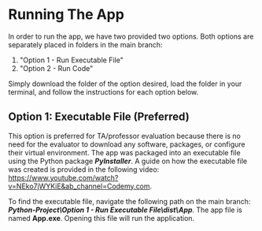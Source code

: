 # Running The App

In order to run the app, we have two provided two options. Both options are separately placed in folders in the main branch: 

<ol>
 <li>"Option 1 - Run Executable File"</li>
 <li>"Option 2 - Run Code"</li>
</ol> 
Simply download the folder of the option desired, load the folder in your terminal, and follow the instructions for each option below.

<br>

## Option 1: Executable File (Preferred)
This option is preferred for TA/professor evaluation because there is no need for the evaluator to download any software, packages, or configure their virtual environment. The app was packaged into an executable file using the Python package ***PyInstaller***. A guide on how the executable file was created is provided in the following video: https://www.youtube.com/watch?v=NEko7jWYKiE&ab_channel=Codemy.com. 

To find the executable file, navigate the following path on the main branch: ***Python-Project\Option 1 - Run Executable File\dist\App***. The app file is named **App.exe**. Opening this file will run the application. 

